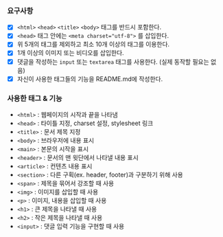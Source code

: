 ### 요구사항 
- [X]  `<html>` `<head>` `<title>`  `<body>` 태그를 반드시 포함한다. 
- [X]  `<head>` 태그 안에는 `<meta charset="utf-8">` 를 삽입한다.
- [X]  위 5개의 태그를 제외하고 최소 10개 이상의 태그를 이용한다.
- [X]  1개 이상의 이미지 또는 비디오를 삽입한다.
- [X]  댓글을 작성하는 `input` 또는 `textarea` 태그를 사용한다. (실제 동작할 필요는 없음)
- [X]  자신이 사용한 태그들의 기능을 README.md에 작성한다.

### 사용한 태그 & 기능
- `<html>` : 웹페이지의 시작과 끝을 나타냄
- `<head>` : 타이틀 지정, charset 설정, stylesheet 링크
- `<title>` : 문서 제목 지정
- `<body>` : 브라우저에 내용 표시
- `<main>` : 본문의 시작을 표시
- `<header>` : 문서의 맨 윗단에서 나타낼 내용 표시
- `<article>` : 컨텐츠 내용 표시
- `<section>` : 다른 구획(ex. header, footer)과 구분하기 위해 사용 
- `<span>` : 제목을 묶어서 강조할 때 사용
- `<img>` : 이미지를 삽입할 때 사용
- `<p>` : 이미지, 내용을 삽입할 때 사용
- `<h1>` : 큰 제목을 나타낼 때 사용
- `<h2>` : 작은 제목을 나타낼 때 사용
- `<input>` : 댓글 입력 기능을 구현할 때 사용